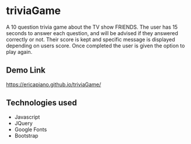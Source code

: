 # triviaGame
A 10 question trivia game about the TV show FRIENDS. The user has 15 seconds to answer each question, and will be advised if they answered correctly or not. Their score is kept and specific message is displayed depending on users score. Once completed the user is given the option to play again. 

## Demo Link

https://ericapiano.github.io/triviaGame/

## Technologies used

* Javascript
* JQuery
* Google Fonts
* Bootstrap
